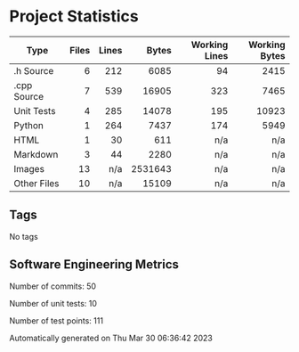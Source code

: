 Project Statistics
==================

| Type | Files | Lines | Bytes | Working Lines | Working Bytes |
|------|------:|------:|------:|--------------:|--------------:|
|.h Source|6|212|6085|94|2415|
|.cpp Source|7|539|16905|323|7465|
|Unit Tests|4|285|14078|195|10923|
|Python|1|264|7437|174|5949|
|HTML|1|30|611|n/a|n/a|
|Markdown|3|44|2280|n/a|n/a|
|Images|13|n/a|2531643|n/a|n/a|
|Other  Files|10|n/a|15109|n/a|n/a|

## Tags
No tags

## Software Engineering Metrics

Number of commits:  50

Number of unit tests:  10

Number of test points:  111

Automatically generated on Thu Mar 30 06:36:42 2023
